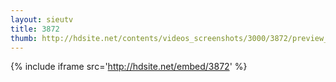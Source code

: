 ```yaml
---
layout: sieutv
title: 3872
thumb: http://hdsite.net/contents/videos_screenshots/3000/3872/preview_360p.mp4.jpg
---
```

{% include iframe src='http://hdsite.net/embed/3872' %}
 
